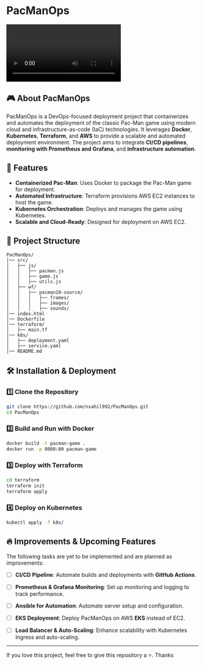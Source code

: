 # PacManOps

![PacManOps](Pacman-Preview.mov)  

## 🎮 About PacManOps
PacManOps is a DevOps-focused deployment project that containerizes and automates the deployment of the classic Pac-Man game using modern cloud and infrastructure-as-code (IaC) technologies. It leverages **Docker**, **Kubernetes**, **Terraform**, and **AWS** to provide a scalable and automated deployment environment. The project aims to integrate **CI/CD pipelines**, **monitoring with Prometheus and Grafana**, and **infrastructure automation**.

## 🚀 Features
- **Containerized Pac-Man**: Uses Docker to package the Pac-Man game for deployment.
- **Automated Infrastructure**: Terraform provisions AWS EC2 instances to host the game.
- **Kubernetes Orchestration**: Deploys and manages the game using Kubernetes.
- **Scalable and Cloud-Ready**: Designed for deployment on AWS EC2.

## 📂 Project Structure
```
PacManOps/
│── src/
│   ├── js/
│   │   ├── pacman.js
│   │   ├── game.js
│   │   ├── utils.js
│   ├── wf/
│   │   ├── pacman10-source/
│   │   │   ├── frames/
│   │   │   ├── images/
│   │   │   ├── sounds/
│── index.html
│── Dockerfile
│── terraform/
│   ├── main.tf
│── k8s/
│   ├── deployment.yaml
│   ├── service.yaml
│── README.md
```

## 🛠️ Installation & Deployment

### 1️⃣ Clone the Repository
```bash
git clone https://github.com/nsahil992/PacManOps.git
cd PacManOps
```

### 2️⃣ Build and Run with Docker
```bash
docker build -t pacman-game .
docker run -p 8080:80 pacman-game
```

### 3️⃣ Deploy with Terraform
```bash
cd terraform
terraform init
terraform apply 
```

### 4️⃣ Deploy on Kubernetes
```bash
kubectl apply -f k8s/
```

## 🔥 Improvements & Upcoming Features

The following tasks are yet to be implemented and are planned as improvements:
- [ ] **CI/CD Pipeline**: Automate builds and deployments with **GitHub Actions**.
- [ ] **Prometheus & Grafana Monitoring**: Set up monitoring and logging to track performance.
- [ ] **Ansible for Automation**: Automate server setup and configuration.
- [ ] **EKS Deployment**: Deploy PacManOps on AWS **EKS** instead of EC2.
- [ ] **Load Balancer & Auto-Scaling**: Enhance scalability with Kubernetes Ingress and auto-scaling.


---
If you love this project, feel free to give this repository a ⭐. Thanks

